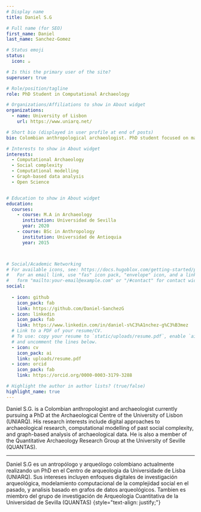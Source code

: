 ```yaml
---
# Display name
title: Daniel S.G

# Full name (for SEO)
first_name: Daniel
last_name: Sanchez-Gomez

# Status emoji
status:
  icon: ☕️

# Is this the primary user of the site?
superuser: true

# Role/position/tagline
role: PhD Student in Computational Archaeology

# Organizations/Affiliations to show in About widget
organizations:
  - name: University of Lisbon
    url: https://www.uniarq.net/

# Short bio (displayed in user profile at end of posts)
bio: Colombian anthropological archaeologist. PhD student focused on machine-learning modelling applied to past social complexity. My research interests include digital approaches for archaeological research, network analysis,  and complex system science.

# Interests to show in About widget
interests:
  - Computational Archaeology
  - Social complexity
  - Computational modelling
  - Graph-based data analysis
  - Open Science


# Education to show in About widget
education:
  courses:
    - course: M.A in Archaeology
      institution: Universidad de Sevilla
      year: 2020
    - course: BSc in Anthropology
      institution: Universidad de Antioquia
      year: 2015



# Social/Academic Networking
# For available icons, see: https://docs.hugoblox.com/getting-started/page-builder/#icons
#   For an email link, use "fas" icon pack, "envelope" icon, and a link in the
#   form "mailto:your-email@example.com" or "/#contact" for contact widget.
social:
  
  - icon: github
    icon_pack: fab
    link: https://github.com/Daniel-SanchezG
  - icon: linkedin
    icon_pack: fab
    link: https://www.linkedin.com/in/daniel-s%C3%A1nchez-g%C3%B3mez
  # Link to a PDF of your resume/CV.
  # To use: copy your resume to `static/uploads/resume.pdf`, enable `ai` icons in `params.yaml`,
  # and uncomment the lines below.
  - icon: cv
    icon_pack: ai
    link: uploads/resume.pdf
  - icon: orcid
    icon_pack: fab
    link: https://orcid.org/0000-0003-3179-3288

# Highlight the author in author lists? (true/false)
highlight_name: true
---
```


 Daniel S.G. is a Colombian anthropologist and archaeologist  currently pursuing a PhD at the Archaeological Centre of the University of Lisbon (UNIARQ). His research interests include digital approaches to archaeological research, computational modelling of past social complexity, and graph-based analysis of archaeological data. He is also a member of the Quantitative Archaeology Research Group at the University of Seville (QUANTAS).
 
 ---
 Daniel S.G es un antropólogo y arqueólogo colombiano actualmente realizando un PhD en el Centro de arqueologia da Universidade de Lisba (UNIARQ). Sus intereses incluyen enfoques digitales de investigación arqueológica, modelamiento computacional de la complejidad social en el pasado, y analisis basado en grafos de datos arqueológicos. Tambien es miembro del grupo de investigación de Arqueologia Cuantitativa de la Universidad de Sevilla (QUANTAS)
{style="text-align: justify;"}

